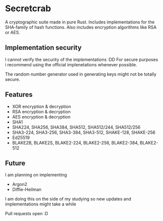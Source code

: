 # Secretcrab

A cryptographic suite made in pure Rust. Includes implementations for the SHA-family of hash functions.
Also includes encryption algorithms like RSA or AES.

## Implementation security

I cannot verify the security of the implementations :DD For secure purposes i recommend using the official implenetations whenever possible.

The random number generator used in generating keys might not be totally secure.

## Features

- XOR encryption & decryption
- RSA encryption & decryption
- AES encryption & decryption
- SHA1
- SHA224, SHA256, SHA384, SHA512, SHA512/244, SHA512/256
- SHA3-224, SHA3-256, SHA3-384, SHA3-512, SHAKE-128, SHAKE-256
- Ed25519
- BLAKE2B, BLAKE2S, BLAKE2-224, BLAKE2-256, BLAKE2-384, BLAKE2-512

## Future

I am planning on implementing

- Argon2
- Diffie-Heilman

I am doing this on the side of my studying so new updates and implementations might take a while

Pull requests open :D
